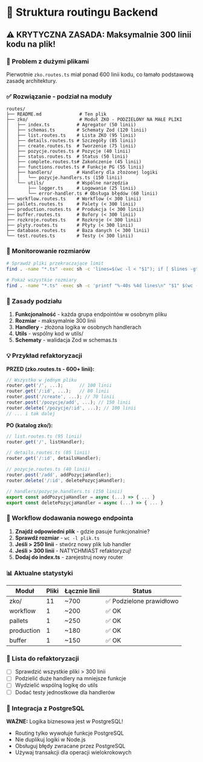 # 📁 Struktura routingu Backend

## ⚠️ KRYTYCZNA ZASADA: Maksymalnie 300 linii kodu na plik!

### 🚨 Problem z dużymi plikami
Pierwotnie `zko.routes.ts` miał ponad 600 linii kodu, co łamało podstawową zasadę architektury.

### ✅ Rozwiązanie - podział na moduły

```
routes/
├── README.md              # Ten plik
├── zko/                   # Moduł ZKO - PODZIELONY NA MAŁE PLIKI
│   ├── index.ts          # Agregator (50 linii)
│   ├── schemas.ts        # Schematy Zod (120 linii)
│   ├── list.routes.ts    # Lista ZKO (95 linii)
│   ├── details.routes.ts # Szczegóły (85 linii)
│   ├── create.routes.ts  # Tworzenie (75 linii)
│   ├── pozycje.routes.ts # Pozycje (40 linii)
│   ├── status.routes.ts  # Status (50 linii)
│   ├── complete.routes.ts# Zakończenie (45 linii)
│   ├── functions.routes.ts # Funkcje PG (55 linii)
│   ├── handlers/         # Handlery dla złożonej logiki
│   │   └── pozycje.handlers.ts (150 linii)
│   └── utils/            # Wspólne narzędzia
│       ├── logger.ts     # Logowanie (25 linii)
│       └── error-handler.ts # Obsługa błędów (60 linii)
├── workflow.routes.ts    # Workflow (< 300 linii)
├── pallets.routes.ts     # Palety (< 300 linii)
├── production.routes.ts  # Produkcja (< 300 linii)
├── buffer.routes.ts      # Bufory (< 300 linii)
├── rozkroje.routes.ts    # Rozkroje (< 300 linii)
├── plyty.routes.ts       # Płyty (< 300 linii)
├── database.routes.ts    # Baza danych (< 300 linii)
└── test.routes.ts        # Testy (< 300 linii)
```

### 📏 Monitorowanie rozmiarów

```bash
# Sprawdź pliki przekraczające limit
find . -name "*.ts" -exec sh -c 'lines=$(wc -l < "$1"); if [ $lines -gt 300 ]; then echo "$1: $lines lines - TOO BIG!"; fi' _ {} \;

# Pokaż wszystkie rozmiary
find . -name "*.ts" -exec sh -c 'printf "%-40s %4d lines\n" "$1" $(wc -l < "$1")' _ {} \;
```

### 🎯 Zasady podziału

1. **Funkcjonalność** - każda grupa endpointów w osobnym pliku
2. **Rozmiar** - maksymalnie 300 linii
3. **Handlery** - złożona logika w osobnych handlerach
4. **Utils** - wspólny kod w utils/
5. **Schematy** - walidacja Zod w schemas.ts

### 💡 Przykład refaktoryzacji

**PRZED (zko.routes.ts - 600+ linii):**
```typescript
// Wszystko w jednym pliku
router.get('/', ...);      // 100 linii
router.get('/:id', ...);   // 80 linii
router.post('/create', ...); // 70 linii
router.post('/pozycje/add', ...); // 150 linii
router.delete('/pozycje/:id', ...); // 100 linii
// ... i tak dalej
```

**PO (katalog zko/):**
```typescript
// list.routes.ts (95 linii)
router.get('/', listHandler);

// details.routes.ts (85 linii)
router.get('/:id', detailsHandler);

// pozycje.routes.ts (40 linii)
router.post('/add', addPozycjaHandler);
router.delete('/:id', deletePozycjaHandler);

// handlers/pozycje.handlers.ts (150 linii)
export const addPozycjaHandler = async (...) => { ... }
export const deletePozycjaHandler = async (...) => { ... }
```

### 🔄 Workflow dodawania nowego endpointa

1. **Znajdź odpowiedni plik** - gdzie pasuje funkcjonalnie?
2. **Sprawdź rozmiar** - `wc -l plik.ts`
3. **Jeśli > 250 linii** - stwórz nowy plik lub handler
4. **Jeśli > 300 linii** - NATYCHMIAST refaktoryzuj!
5. **Dodaj do index.ts** - zarejestruj nowy router

### 📊 Aktualne statystyki

| Moduł | Pliki | Łącznie linii | Status |
|-------|-------|---------------|--------|
| zko/ | 11 | ~700 | ✅ Podzielone prawidłowo |
| workflow | 1 | ~200 | ✅ OK |
| pallets | 1 | ~250 | ✅ OK |
| production | 1 | ~180 | ✅ OK |
| buffer | 1 | ~150 | ✅ OK |

### 🚨 Lista do refaktoryzacji

- [ ] Sprawdzić wszystkie pliki > 300 linii
- [ ] Podzielić duże handlery na mniejsze funkcje
- [ ] Wydzielić wspólną logikę do utils
- [ ] Dodać testy jednostkowe dla handlerów

### 🔗 Integracja z PostgreSQL

**WAŻNE:** Logika biznesowa jest w PostgreSQL!
- Routing tylko wywołuje funkcje PostgreSQL
- Nie duplikuj logiki w Node.js
- Obsługuj błędy zwracane przez PostgreSQL
- Używaj transakcji dla operacji wielokrokowych
